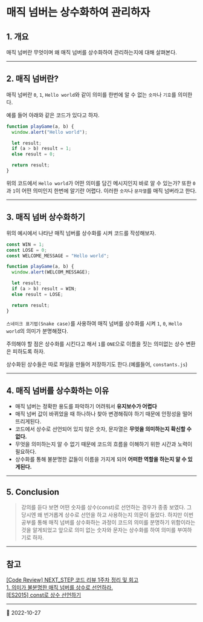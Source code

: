 # 매직 넘버는 상수화하여 관리하자

## 1. 개요

매직 넘버란 무엇이며 왜 매직 넘버를 상수화하여 관리하는지에 대해 살펴본다.

---

## 2. 매직 넘버란?

매직 넘버란 `0`, `1`, `Hello world`와 같이 의미를 한번에 알 수 없는 `숫자`나 `기호`를 의미한다.

예를 들어 아래와 같은 코드가 있다고 하자.

```javascript
function playGame(a, b) {
  window.alert("Hello world");

  let result;
  if (a > b) result = 1;
  else result = 0;

  return result;
}
```

위의 코드에서 `Hello world`가 어떤 의미를 담긴 메시지인지 바로 알 수 있는가? 또한 `0`과 `1`이 어떤 의미인지 한번에 알기란 어렵다. 이러한 `숫자`나 `문자열`를 매직 넘버라고 한다.

---

## 3. 매직 넘버 상수화하기

위의 예시에서 나타난 매직 넘버를 상수화를 시켜 코드를 작성해보자.

```javascript
const WIN = 1;
const LOSE = 0;
const WELCOME_MESSAGE = "Hello world";

function playGame(a, b) {
  window.alert(WELCOM_MESSAGE);

  let result;
  if (a > b) result = WIN;
  else result = LOSE;

  return result;
}
```

`스네이크 표기법(Snake case)`를 사용하여 매직 넘버를 상수화를 시켜 `1`, `0`, `Hello world`의 의미가 분명해졌다.

주의해야 할 점은 상수화를 시킨다고 해서 `1`를 `ONE`으로 이름을 짓는 의미없는 상수 변환은 피하도록 하자.

상수화된 상수들은 따로 파일을 만들어 저장하기도 한다.(예를들어, `constants.js`)

---

## 4. 매직 넘버를 상수화하는 이유

- 매직 넘버는 정확한 용도를 파악하기 어려워서 **유지보수가 어렵다**
- 매직 넘버 값이 바뀌었을 때 하나하나 찾아 변경해줘야 하기 때문에 안정성을 떨어뜨리게된다.
- 코드에서 상수로 선언되어 있지 않은 숫자, 문자열은 **무엇을 의미하는지 확신할 수 없다.**
- 무엇을 의미하는지 알 수 없기 때문에 코드의 흐름을 이해하기 위한 시간과 노력이 필요하다.
- 상수화를 통해 불분명한 값들이 이름을 가지게 되어 **어떠한 역할을 하는지 알 수 있게된다.**

---

## 5. Conclusion

> 강의를 듣다 보면 어떤 숫자를 상수(const)로 선언하는 경우가 종종 보였다. 그 당시엔 왜 번거롭게 상수로 선언을 하고 사용하는지 의문이 들었다. 하지만 이번 공부를 통해 매직 넘버를 상수화하는 과정이 코드의 의미를 분명하기 위함이라는 것을 알게되었고 앞으로 의미 없는 숫자와 문자는 상수화를 하여 의미를 부여하기로 하자.

---

## 참고

[[Code Review] NEXT_STEP 코드 리뷰 1주차 정리 및 회고](https://velog.io/@miot2j/Code-Review-NEXTSTEP-%EC%BD%94%EB%93%9C-%EB%A6%AC%EB%B7%B0-1%EC%A3%BC%EC%B0%A8-%EC%A0%95%EB%A6%AC-%EB%B0%8F-%ED%9B%84%EA%B8%B0)  
[1. 의미가 불분명한 매직 넘버를 상수로 선언하라.](https://javabom.tistory.com/28)  
[[ES2015] const로 상수 선언하기](https://www.daleseo.com/js-es2015-const/)

---

📅 2022-10-27
